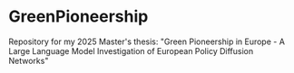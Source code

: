 # GreenPioneership
Repository for my 2025 Master's thesis: "Green Pioneership in Europe -  A Large Language Model Investigation of European Policy Diffusion Networks"
